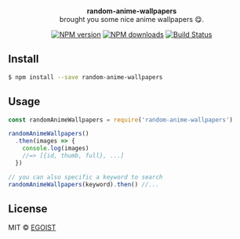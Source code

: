 <p align="center">
  <br><strong>random-anime-wallpapers</strong> <br>brought you some nice anime wallpapers 😋.
</p>

<p align="center">
  <a href="https://npmjs.com/package/random-anime-wallpapers"><img src="https://img.shields.io/npm/v/random-anime-wallpapers.svg?style=flat-square" alt="NPM version"></a>
  <a href="https://npmjs.com/package/random-anime-wallpapers"><img src="https://img.shields.io/npm/dm/random-anime-wallpapers.svg?style=flat-square" alt="NPM downloads"></a>
  <a href="https://circleci.com/gh/egoist/random-anime-wallpapers"><img src="https://img.shields.io/circleci/project/egoist/random-anime-wallpapers/master.svg?style=flat-square" alt="Build Status"></a>
</p>

## Install

```bash
$ npm install --save random-anime-wallpapers
```

## Usage

```js
const randomAnimeWallpapers = require('random-anime-wallpapers')

randomAnimeWallpapers()
  .then(images => {
    console.log(images)
    //=> [{id, thumb, full}, ...]
  })

// you can also specific a keyword to search
randomAnimeWallpapers(keyword).then() //...
```

## License

MIT © [EGOIST](https://github.com/egoist)
